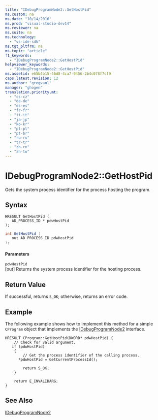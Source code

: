 ```yaml
---
title: "IDebugProgramNode2::GetHostPid"
ms.custom: na
ms.date: "10/14/2016"
ms.prod: "visual-studio-dev14"
ms.reviewer: na
ms.suite: na
ms.technology: 
  - "vs-ide-sdk"
ms.tgt_pltfrm: na
ms.topic: "article"
f1_keywords: 
  - "IDebugProgramNode2::GetHostPid"
helpviewer_keywords: 
  - "IDebugProgramNode2::GetHostPid"
ms.assetid: e65b4b15-46d8-4ca7-9456-2b4c078f7cf9
caps.latest.revision: 12
ms.author: "gregvanl"
manager: "ghogen"
translation.priority.mt: 
  - "cs-cz"
  - "de-de"
  - "es-es"
  - "fr-fr"
  - "it-it"
  - "ja-jp"
  - "ko-kr"
  - "pl-pl"
  - "pt-br"
  - "ru-ru"
  - "tr-tr"
  - "zh-cn"
  - "zh-tw"
---
```

# IDebugProgramNode2::GetHostPid
Gets the system process identifier for the process hosting the program.  
  
## Syntax  
  
```cpp#  
HRESULT GetHostPid (   
   AD_PROCESS_ID * pdwHostPid  
);  
```  
  
```c#  
int GetHostPid (   
   out AD_PROCESS_ID pdwHostPid  
);  
```  
  
#### Parameters  
 `pdwHostPid`  
 [out] Returns the system process identifier for the hosting process.  
  
## Return Value  
 If successful, returns `S_OK`; otherwise, returns an error code.  
  
## Example  
 The following example shows how to implement this method for a simple `CProgram` object that implements the [IDebugProgramNode2](../extensibility/idebugprogramnode2.md) interface.  
  
```cpp#  
HRESULT CProgram::GetHostPid(DWORD* pdwHostPid) {    
    // Check for valid argument.    
   if (pdwHostPid)    
    {    
        // Get the process identifier of the calling process.    
      *pdwHostPid = GetCurrentProcessId();    
  
        return S_OK;    
    }    
  
    return E_INVALIDARG;    
}    
```  
  
## See Also  
 [IDebugProgramNode2](../extensibility/idebugprogramnode2.md)